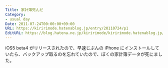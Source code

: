 ```yaml
---
Title: 家計簿死んだ
Category:
- usual day
Date: 2011-07-24T00:00:00+09:00
URL: https://kiririmode.hatenablog.jp/entry/20110724/p1
EditURL: https://blog.hatena.ne.jp/kiririmode/kiririmode.hatenablog.jp/atom/entry/8454420450078210970
---
```



iOS5 beta4 がリリースされたので、早速じぶんの iPhone にインストールしていたら、バックアップ取るのを忘れていたので、ぼくの家計簿データが死にました。
